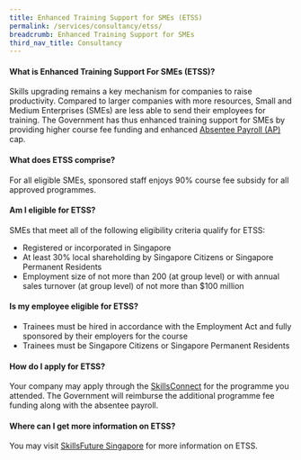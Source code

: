 ```yaml
---
title: Enhanced Training Support for SMEs (ETSS)
permalink: /services/consultancy/etss/
breadcrumb: Enhanced Training Support for SMEs
third_nav_title: Consultancy
---
```

<h4>What is Enhanced Training Support For SMEs (ETSS)?</h4>
<p>Skills upgrading remains a key mechanism for companies to raise productivity. Compared to larger companies with more resources, Small and Medium Enterprises (SMEs) are less able to send their employees for training.  The Government has thus enhanced training support for SMEs by providing higher course fee funding and enhanced <a href="https://www.sirs.edu.sg/services/consultancy/absentee-payroll-ap">Absentee Payroll (AP)</a> cap. </p>

<h4>What does ETSS comprise?</h4>
<p>For all eligible SMEs, sponsored staff enjoys 90% course fee subsidy for all approved programmes.</p>

<h4>Am I eligible for ETSS?</h4>
<p>SMEs that meet all of the following eligibility criteria qualify for ETSS:</p>
<ul>
  <li>Registered or incorporated in Singapore</li>
  <li>At least 30% local shareholding by Singapore Citizens or Singapore Permanent Residents</li>
  <li>Employment size of not more than 200 (at group level) or with annual sales turnover (at group level) of not more than $100 million</li>
  </ul>

<h4>Is my employee eligible for ETSS?</h4>
<ul>
  <li>Trainees must be hired in accordance with the Employment Act and fully sponsored by their employers for the course</li>
  <li>Trainees must be Singapore Citizens or Singapore Permanent Residents</li>
  </ul>

<h4>How do I apply for ETSS?</h4>
<p>Your company may apply through the <a href="https://www.skillsconnect.gov.sg/sop/portal/">SkillsConnect</a> for the programme you attended. The Government will reimburse the additional programme fee funding along with the absentee payroll.</p>

<h4>Where can I get more information on ETSS?</h4>
<p>You may visit <a href="https://www.ssg.gov.sg/programmes-and-initiatives/funding/enhanced-training-support-for-smes1.html">SkillsFuture Singapore</a> for more information on ETSS.</p>